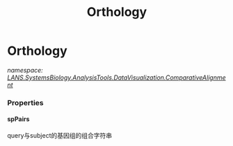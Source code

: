 ﻿---
title: Orthology
---

# Orthology
_namespace: [LANS.SystemsBiology.AnalysisTools.DataVisualization.ComparativeAlignment](N-LANS.SystemsBiology.AnalysisTools.DataVisualization.ComparativeAlignment.html)_






### Properties

#### spPairs
query与subject的基因组的组合字符串
